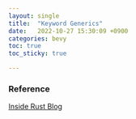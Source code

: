 ```yaml
---
layout: single
title:  "Keyword Generics"
date:   2022-10-27 15:30:09 +0900
categories: bevy
toc: true
toc_sticky: true

---
```



### Reference


[Inside Rust Blog](https://blog.rust-lang.org/inside-rust/2022/07/27/keyword-generics.html)
